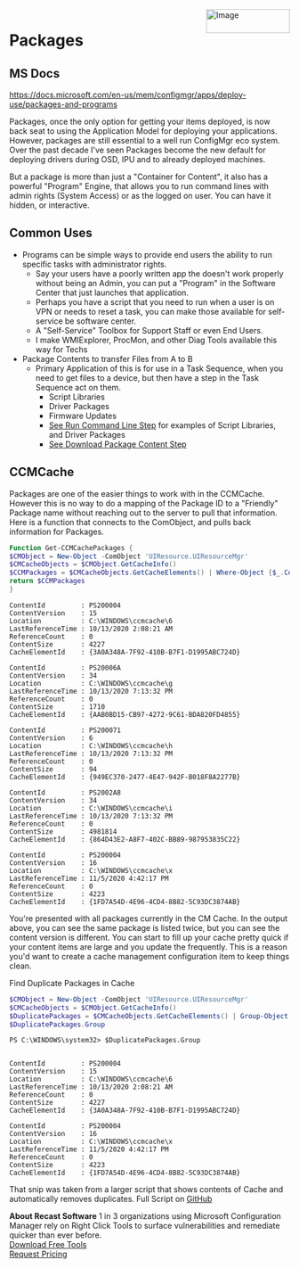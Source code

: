 <img style="float: right;" src="https://www.recastsoftware.com/wp-content/uploads/2021/10/Recast-Logo-Dark_Horizontal.svg"  alt="Image" height="43" width="150">

# Packages

## MS Docs

<https://docs.microsoft.com/en-us/mem/configmgr/apps/deploy-use/packages-and-programs>

Packages, once the only option for getting your items deployed, is now back seat to using the Application Model for deploying your applications.  However, packages are still essential to a well run ConfigMgr eco system. Over the past decade I've seen Packages become the new default for deploying drivers during OSD, IPU and to already deployed machines.  

But a package is more than just a "Container for Content", it also has a powerful "Program" Engine, that allows you to run command lines with admin rights (System Access) or as the logged on user.  You can have it hidden, or interactive.  

## Common Uses

- Programs can be simple ways to provide end users the ability to run specific tasks with administrator rights.
  - Say your users have a poorly written app the doesn't work properly without being an Admin, you can put a "Program" in the Software Center that just launches that application.
  - Perhaps you have a script that you need to run when a user is on VPN or needs to reset a task, you can make those available for self-service be software center.
  - A "Self-Service" Toolbox for Support Staff or even End Users.
  - I make WMIExplorer, ProcMon, and other Diag Tools available this way for Techs
- Package Contents to transfer Files from A to B
  - Primary Application of this is for use in a Task Sequence, when you need to get files to a device, but then have a step in the Task Sequence act on them.
    - Script Libraries
    - Driver Packages
    - Firmware Updates
    - [See Run Command Line Step](docs/ConfigMgr-Docs/TaskSequence/SCCM_TaskSequence_Step_RunCommandLine.md) for examples of Script Libraries, and Driver Packages
    - [See Download Package Content Step](docs/ConfigMgr-Docs/TaskSequence/SCCM_TaskSequence_Step_DownloadPackageContent.md)

## CCMCache

Packages are one of the easier things to work with in the CCMCache. However this is no way to do a mapping of the Package ID to a "Friendly" Package name without reaching out to the server to pull that information. Here is a function that connects to the ComObject, and pulls back information for Packages.

``` PowerShell
Function Get-CCMCachePackages {
$CMObject = New-Object -ComObject 'UIResource.UIResourceMgr'  
$CMCacheObjects = $CMObject.GetCacheInfo()
$CCMPackages = $CMCacheObjects.GetCacheElements() | Where-Object {$_.ContentId -notmatch "Content" -and $_.ContentId -notmatch "-"}
return $CCMPackages
}
```

``` Output
ContentId         : PS200004
ContentVersion    : 15
Location          : C:\WINDOWS\ccmcache\6
LastReferenceTime : 10/13/2020 2:08:21 AM
ReferenceCount    : 0
ContentSize       : 4227
CacheElementId    : {3A0A348A-7F92-410B-B7F1-D1995ABC724D}

ContentId         : PS20006A
ContentVersion    : 34
Location          : C:\WINDOWS\ccmcache\g
LastReferenceTime : 10/13/2020 7:13:32 PM
ReferenceCount    : 0
ContentSize       : 1710
CacheElementId    : {AAB0BD15-CB97-4272-9C61-BDA820FD4855}

ContentId         : PS200071
ContentVersion    : 6
Location          : C:\WINDOWS\ccmcache\h
LastReferenceTime : 10/13/2020 7:13:32 PM
ReferenceCount    : 0
ContentSize       : 94
CacheElementId    : {949EC370-2477-4E47-942F-B018F8A2277B}

ContentId         : PS2002A8
ContentVersion    : 34
Location          : C:\WINDOWS\ccmcache\i
LastReferenceTime : 10/13/2020 7:13:32 PM
ReferenceCount    : 0
ContentSize       : 4981814
CacheElementId    : {864D43E2-A8F7-402C-BB89-987953835C22}

ContentId         : PS200004
ContentVersion    : 16
Location          : C:\WINDOWS\ccmcache\x
LastReferenceTime : 11/5/2020 4:42:17 PM
ReferenceCount    : 0
ContentSize       : 4223
CacheElementId    : {1FD7A54D-4E96-4CD4-8B82-5C93DC3874AB}
```

You're presented with all packages currently in the CM Cache. In the output above, you can see the same package is listed twice, but you can see the content version is different.  You can start to fill up your cache pretty quick if your content items are large and you update the frequently. This is a reason you'd want to create a cache management configuration item to keep things clean.

Find Duplicate Packages in Cache

``` PowerShell
$CMObject = New-Object -ComObject 'UIResource.UIResourceMgr'
$CMCacheObjects = $CMObject.GetCacheInfo()
$DuplicatePackages = $CMCacheObjects.GetCacheElements() | Group-Object -Property ContentID | ? {$_.count -gt 1}
$DuplicatePackages.Group
```

``` Output
PS C:\WINDOWS\system32> $DuplicatePackages.Group


ContentId         : PS200004
ContentVersion    : 15
Location          : C:\WINDOWS\ccmcache\6
LastReferenceTime : 10/13/2020 2:08:21 AM
ReferenceCount    : 0
ContentSize       : 4227
CacheElementId    : {3A0A348A-7F92-410B-B7F1-D1995ABC724D}

ContentId         : PS200004
ContentVersion    : 16
Location          : C:\WINDOWS\ccmcache\x
LastReferenceTime : 11/5/2020 4:42:17 PM
ReferenceCount    : 0
ContentSize       : 4223
CacheElementId    : {1FD7A54D-4E96-4CD4-8B82-5C93DC3874AB}
```

That snip was taken from a larger script that shows contents of Cache and automatically removes duplicates.
Full Script on [GitHub](https://github.com/gwblok/garytown/blob/master/RunScripts/CCMCacheReport.ps1)

**About Recast Software**
1 in 3 organizations using Microsoft Configuration Manager rely on Right Click Tools to surface vulnerabilities and remediate quicker than ever before.  
[Download Free Tools](https://www.recastsoftware.com/?utm_source=cmdocs&utm_medium=referral&utm_campaign=cmdocs#formarea)  
[Request Pricing](https://www.recastsoftware.com/pricing?utm_source=cmdocs&utm_medium=referral&utm_campaign=cmdocs)

